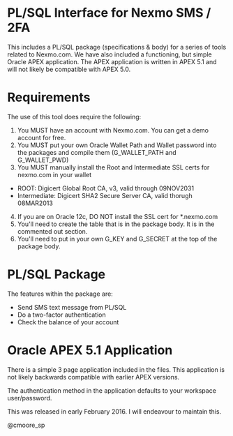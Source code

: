 # PL/SQL Interface for Nexmo SMS / 2FA
This includes a PL/SQL package (specifications & body) for a series of tools related to Nexmo.com. We have also included
a functioning, but simple Oracle APEX application. The APEX application is written in APEX 5.1 and will not likely be
compatible with APEX 5.0.

# Requirements
The use of this tool does require the following:
 1. You MUST have an account with Nexmo.com. You can get a demo account for free.
 2. You MUST put your own Oracle Wallet Path and Wallet password into the packages and compile them (G_WALLET_PATH and G_WALLET_PWD)
 3. You MUST manually install the Root and Intermediate SSL certs for nexmo.com in your wallet
  - ROOT: Digicert Global Root CA, v3, valid through 09NOV2031
  - Intermediate: Digicert SHA2 Secure Server CA, valid thorugh 08MAR2013
 4. If you are on Oracle 12c, DO NOT install the SSL cert for *.nexmo.com
 5. You'll need to create the table that is in the package body. It is in the commented out section. 
 6. You'll need to put in your own G_KEY and G_SECRET at the top of the package body.

# PL/SQL Package
The features within the package are:
 - Send SMS text message from PL/SQL
 - Do a two-factor authentication
 - Check the balance of your account

# Oracle APEX 5.1 Application
There is a simple 3 page application included in the files. This application is not likely backwards compatible with
earlier APEX versions. 

The authentication method in the application defaults to your workspace user/password.

This was released in early February 2016. I will endeavour to maintain this.

@cmoore_sp

